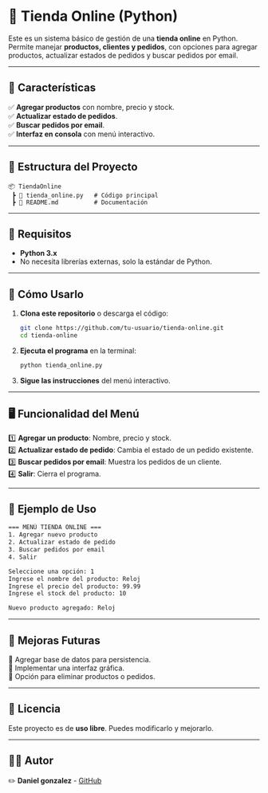 # 🛒 Tienda Online (Python)

Este es un sistema básico de gestión de una **tienda online** en Python. Permite manejar **productos, clientes y pedidos**, con opciones para agregar productos, actualizar estados de pedidos y buscar pedidos por email.

---

## 📌 Características

✅ **Agregar productos** con nombre, precio y stock.  
✅ **Actualizar estado de pedidos**.  
✅ **Buscar pedidos por email**.  
✅ **Interfaz en consola** con menú interactivo.  

---

## 📂 Estructura del Proyecto

```
📦 TiendaOnline
 ┣ 📜 tienda_online.py   # Código principal
 ┣ 📜 README.md          # Documentación
```

---

## 🔧 Requisitos

- **Python 3.x**  
- No necesita librerías externas, solo la estándar de Python.  

---

## 🚀 Cómo Usarlo

1. **Clona este repositorio** o descarga el código:  
   ```sh
   git clone https://github.com/tu-usuario/tienda-online.git
   cd tienda-online
   ```
2. **Ejecuta el programa** en la terminal:  
   ```sh
   python tienda_online.py
   ```
3. **Sigue las instrucciones** del menú interactivo.

---

## 🖥️ Funcionalidad del Menú

1️⃣ **Agregar un producto**: Nombre, precio y stock.  
2️⃣ **Actualizar estado de pedido**: Cambia el estado de un pedido existente.  
3️⃣ **Buscar pedidos por email**: Muestra los pedidos de un cliente.  
4️⃣ **Salir**: Cierra el programa.  

---

## 📜 Ejemplo de Uso

```sh
=== MENÚ TIENDA ONLINE ===
1. Agregar nuevo producto
2. Actualizar estado de pedido
3. Buscar pedidos por email
4. Salir

Seleccione una opción: 1
Ingrese el nombre del producto: Reloj
Ingrese el precio del producto: 99.99
Ingrese el stock del producto: 10

Nuevo producto agregado: Reloj
```

---

## 📌 Mejoras Futuras

🔹 Agregar base de datos para persistencia.  
🔹 Implementar una interfaz gráfica.  
🔹 Opción para eliminar productos o pedidos.  

---

## 📜 Licencia

Este proyecto es de **uso libre**. Puedes modificarlo y mejorarlo.  

---

## 👨‍💻 Autor

✏️ **Daniel gonzalez** - [GitHub](https://github.com/daniel192004) 
